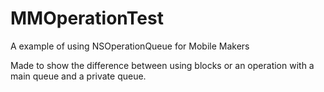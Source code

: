 MMOperationTest
===============

A example of using NSOperationQueue for Mobile Makers

Made to show the difference between using blocks or an operation with a main queue and a private queue.
